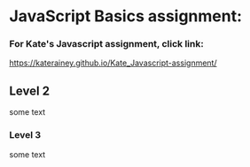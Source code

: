 # JavaScript Basics assignment:

### For Kate's Javascript assignment, click link: 

https://katerainey.github.io/Kate_Javascript-assignment/ 

## Level 2

some text

### Level 3

some text 

